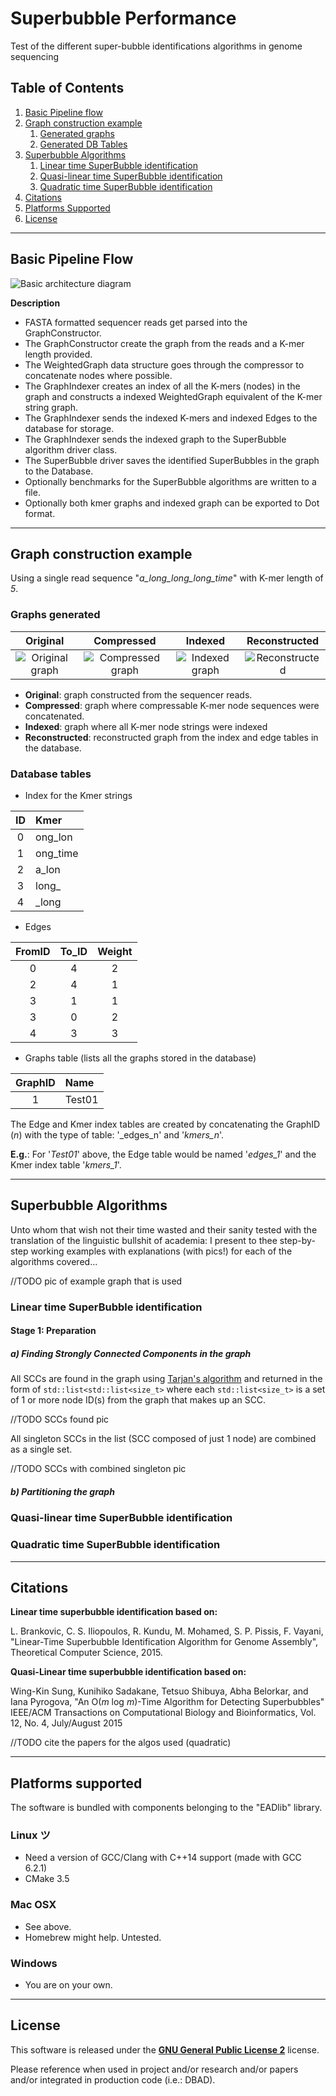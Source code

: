 # Superbubble Performance 

Test of the different super-bubble identifications algorithms in 
genome sequencing

## Table of Contents
1. [Basic Pipeline flow](#basic-architecture-diagram)
2. [Graph construction example](#graph-construction-example)
    1. [Generated graphs](#generated-graphs)
    2. [Generated DB Tables](#generated-tables)
3. [Superbubble Algorithms](#superbubble-algorithms)
    1. [Linear time SuperBubble identification](#linear-algo)
    2. [Quasi-linear time SuperBubble identification](#qlinear-algo)
    3. [Quadratic time SuperBubble identification](#quadratic-algo)
4. [Citations](#citations)
5. [Platforms Supported](#platforms-supported)
6. [License](#license)


---
## Basic Pipeline Flow <a name="basic-architecture-diagram"></a>

![Basic architecture diagram](docs/resources/uml/basic_pipeline.png "Basic overview")

__Description__

- FASTA formatted sequencer reads get parsed into the GraphConstructor.
- The GraphConstructor create the graph from the reads and a K-mer length provided.
- The WeightedGraph data structure goes through the compressor to concatenate nodes
  where possible.
- The GraphIndexer creates an index of all the K-mers (nodes) in the graph and
  constructs a indexed WeightedGraph equivalent of the K-mer string graph.
- The GraphIndexer sends the indexed K-mers and indexed Edges to the database for storage.
- The GraphIndexer sends the indexed graph to the SuperBubble algorithm driver class.
- The SuperBubble driver saves the identified SuperBubbles in the graph to the Database.
- Optionally benchmarks for the SuperBubble algorithms are written to a file.
- Optionally both kmer graphs and indexed graph can be exported to Dot format.


---
## Graph construction example <a name="graph-construction-example"></a>

Using a single read sequence "_a_long_long_long_time_" with K-mer length of _5_.


### Graphs generated <a name="generated-graphs"></a>

| Original | Compressed | Indexed | Reconstructed |
|:---:|:---:|:---:|:---:|
| ![Original graph](docs/resources/img/stage1.png "") |![Compressed graph](docs/resources/img/stage2.png "") |![Indexed graph](docs/resources/img/stage3.png "") |![Reconstructed](docs/resources/img/stage4.png "") 

- __Original__: graph constructed from the sequencer reads.
- __Compressed__: graph where compressable K-mer node sequences were concatenated.
- __Indexed__: graph where all K-mer node strings were indexed
- __Reconstructed__: reconstructed graph from the index and edge tables in the database.

### Database tables <a name="generated-tables"></a>

- Index for the Kmer strings

| ID  | Kmer     |
|:---:|:---------|
|  0  | ong_lon  |
|  1  | ong_time |
|  2  | a_lon    |
|  3  | long_    |
|  4  | _long    |

- Edges

| FromID | To_ID | Weight |
|:------:|:-----:|:------:|
|    0   |   4   |    2   |
|    2   |   4   |    1   |
|    3   |   1   |    1   |
|    3   |   0   |    2   |
|    4   |   3   |    3   |

- Graphs table (lists all the graphs stored in the database)

| GraphID |  Name  |
|:-------:|:-------|
|    1    | Test01 |

The Edge and Kmer index tables are created by concatenating
the GraphID (_n_) with the type of table: '_edges_n' and '_kmers_n_'.

__E.g.__: For '_Test01_' above, the Edge table would be named '_edges_1_'
and the Kmer index table '_kmers_1_'.

---
## Superbubble Algorithms <a name="superbubble-algorithms"></a>

Unto whom that wish not their time wasted and their sanity tested with the 
translation of the linguistic bullshit of academia: I present to thee step-by-step
working examples with explanations (with pics!) for each of the algorithms covered...

//TODO pic of example graph that is used

### Linear time SuperBubble identification <a name="linear-algo"></a>

#### Stage 1: Preparation

##### a) Finding Strongly Connected Components in the graph

All SCCs are found in the graph using 
[Tarjan's algorithm](#https://en.wikipedia.org/wiki/Tarjan's_strongly_connected_components_algorithm) 
and returned in the form of ````std::list<std::list<size_t>```` where each 
````std::list<size_t>```` is a set of 1 or more node ID(s) from the graph that makes up an SCC.

//TODO SCCs found pic

All singleton SCCs in the list (SCC composed of just 1 node) are combined
 as a single set.

//TODO SCCs with combined singleton pic

##### b) Partitioning the graph



### Quasi-linear time SuperBubble identification <a name="qlinear-algo"></a>



### Quadratic time SuperBubble identification <a name="quadratic-algo"></a>


---
## Citations <a name="citations"></a>

__Linear time superbubble identification based on:__ <a name="cite-linear"></a>

L. Brankovic, C. S. Iliopoulos, R. Kundu, M. Mohamed, S. P. Pissis, F. Vayani, 
"Linear-Time Superbubble Identification Algorithm for Genome Assembly", 
Theoretical Computer Science, 2015.

__Quasi-Linear time superbubble identification based on:__ <a name="cite-qlinear"></a>
 
Wing-Kin Sung, Kunihiko Sadakane, Tetsuo Shibuya, Abha Belorkar, and Iana Pyrogova, 
"An O(_m_ log _m_)-Time Algorithm for Detecting Superbubbles"
IEEE/ACM Transactions on Computational Biology and Bioinformatics, Vol. 12, No. 4, July/August 2015


//TODO cite the papers for the algos used (quadratic)


---
## Platforms supported <a name="platforms-supported"></a>

The software is bundled with components belonging to the "EADlib" library.

### Linux ツ ###
- Need a version of GCC/Clang with C++14 support (made with GCC 6.2.1)
- CMake 3.5

### Mac OSX ###

- See above.
- Homebrew might help. Untested.
 
### Windows ###

- You are on your own.

---
## License <a name="license"></a>

This software is released under the [__GNU General Public License 2__](https://www.gnu.org/licenses/old-licenses/gpl-2.0.en.html) license.

Please reference when used in project and/or research and/or papers and/or integrated in production code (i.e.: DBAD).